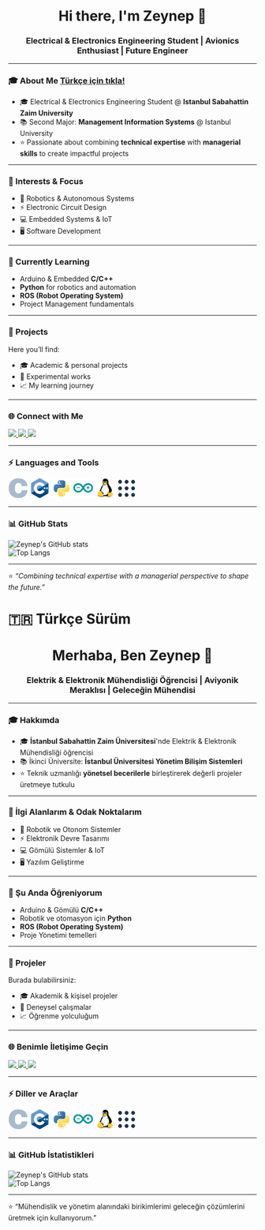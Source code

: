 <h1 align="center">Hi there, I'm Zeynep 👋</h1>
<h3 align="center">Electrical & Electronics Engineering Student | Avionics Enthusiast | Future Engineer</h3>

---

### 🎓 About Me  [Türkçe için tıkla!](#-türkçe-sürüm)
- 🎓 Electrical & Electronics Engineering Student @ **Istanbul Sabahattin Zaim University**  
- 📚 Second Major: **Management Information Systems** @ Istanbul University  
- ⭐ Passionate about combining **technical expertise** with **managerial skills** to create impactful projects  

---

### 🔧 Interests & Focus  
- 🤖 Robotics & Autonomous Systems  
- ⚡ Electronic Circuit Design  
- 💻 Embedded Systems & IoT  
- 🖥️ Software Development  

---

### 🌱 Currently Learning  
- Arduino & Embedded **C/C++**  
- **Python** for robotics and automation  
- **ROS (Robot Operating System)**  
- Project Management fundamentals  

---

### 📂 Projects  
Here you’ll find:  
- 🎓 Academic & personal projects  
- 🧪 Experimental works  
- 📈 My learning journey  

---

### 🌐 Connect with Me  
<p align="left">
<a href="https://github.com/zey606" target="_blank">
  <img src="https://img.shields.io/badge/GitHub-100000?style=for-the-badge&logo=github&logoColor=white"/>
</a>
<a href="https://www.linkedin.com/in/zeynep-%C3%B6zen-864459349/" target="_blank">
  <img src="https://img.shields.io/badge/LinkedIn-0077B5?style=for-the-badge&logo=linkedin&logoColor=white"/>
</a>
<a href="https://instagram.com/606ozen707" target="_blank">
  <img src="https://img.shields.io/badge/Instagram-E4405F?style=for-the-badge&logo=instagram&logoColor=white"/>
</a>
</p>

---

### ⚡ Languages and Tools  
<p align="left">
  <img src="https://raw.githubusercontent.com/devicons/devicon/master/icons/c/c-original.svg" alt="c" width="40" height="40"/> 
  <img src="https://raw.githubusercontent.com/devicons/devicon/master/icons/cplusplus/cplusplus-original.svg" alt="cpp" width="40" height="40"/> 
  <img src="https://raw.githubusercontent.com/devicons/devicon/master/icons/python/python-original.svg" alt="python" width="40" height="40"/> 
  <img src="https://raw.githubusercontent.com/devicons/devicon/master/icons/arduino/arduino-original.svg" alt="arduino" width="40" height="40"/> 
  <img src="https://raw.githubusercontent.com/devicons/devicon/master/icons/linux/linux-original.svg" alt="linux" width="40" height="40"/> 
  <img src="https://raw.githubusercontent.com/devicons/devicon/master/icons/ros/ros-original.svg" alt="ros" width="40" height="40"/>
</p>

---

### 📊 GitHub Stats  
![Zeynep's GitHub stats](https://github-readme-stats.vercel.app/api?username=zey606&show_icons=true&theme=radical)  
![Top Langs](https://github-readme-stats.vercel.app/api/top-langs/?username=zey606&layout=compact&theme=radical)  

---

⭐ *“Combining technical expertise with a managerial perspective to shape the future.”*  

# 🇹🇷 Türkçe Sürüm

<h1 align="center">Merhaba, Ben Zeynep 👋</h1>
<h3 align="center">Elektrik & Elektronik Mühendisliği Öğrencisi | Aviyonik Meraklısı | Geleceğin Mühendisi</h3>

---

### 🎓 Hakkımda  
- 🎓 **İstanbul Sabahattin Zaim Üniversitesi**'nde Elektrik & Elektronik Mühendisliği öğrencisi  
- 📚 İkinci Üniversite: **İstanbul Üniversitesi Yönetim Bilişim Sistemleri**  
- ⭐ Teknik uzmanlığı **yönetsel becerilerle** birleştirerek değerli projeler üretmeye tutkulu  

---

### 🔧 İlgi Alanlarım & Odak Noktalarım  
- 🤖 Robotik ve Otonom Sistemler  
- ⚡ Elektronik Devre Tasarımı  
- 💻 Gömülü Sistemler & IoT  
- 🖥️ Yazılım Geliştirme  

---

### 🌱 Şu Anda Öğreniyorum  
- Arduino & Gömülü **C/C++**  
- Robotik ve otomasyon için **Python**  
- **ROS (Robot Operating System)**  
- Proje Yönetimi temelleri  

---

### 📂 Projeler  
Burada bulabilirsiniz:  
- 🎓 Akademik & kişisel projeler  
- 🧪 Deneysel çalışmalar  
- 📈 Öğrenme yolculuğum  

---

### 🌐 Benimle İletişime Geçin  
<p align="left">
<a href="https://github.com/zey606" target="_blank">
  <img src="https://img.shields.io/badge/GitHub-100000?style=for-the-badge&logo=github&logoColor=white"/>
</a>
<a href="https://www.linkedin.com/in/zeynep-%C3%B6zen-864459349/" target="_blank">
  <img src="https://img.shields.io/badge/LinkedIn-0077B5?style=for-the-badge&logo=linkedin&logoColor=white"/>
</a>
<a href="https://instagram.com/606ozen707" target="_blank">
  <img src="https://img.shields.io/badge/Instagram-E4405F?style=for-the-badge&logo=instagram&logoColor=white"/>
</a>
</p>

---

### ⚡ Diller ve Araçlar  
<p align="left">
  <img src="https://raw.githubusercontent.com/devicons/devicon/master/icons/c/c-original.svg" alt="c" width="40" height="40"/> 
  <img src="https://raw.githubusercontent.com/devicons/devicon/master/icons/cplusplus/cplusplus-original.svg" alt="cpp" width="40" height="40"/> 
  <img src="https://raw.githubusercontent.com/devicons/devicon/master/icons/python/python-original.svg" alt="python" width="40" height="40"/> 
  <img src="https://raw.githubusercontent.com/devicons/devicon/master/icons/arduino/arduino-original.svg" alt="arduino" width="40" height="40"/> 
  <img src="https://raw.githubusercontent.com/devicons/devicon/master/icons/linux/linux-original.svg" alt="linux" width="40" height="40"/> 
  <img src="https://raw.githubusercontent.com/devicons/devicon/master/icons/ros/ros-original.svg" alt="ros" width="40" height="40"/>
</p>

---

### 📊 GitHub İstatistikleri  
![Zeynep's GitHub stats](https://github-readme-stats.vercel.app/api?username=zey606&show_icons=true&theme=radical)  
![Top Langs](https://github-readme-stats.vercel.app/api/top-langs/?username=zey606&layout=compact&theme=radical)  

---

⭐ “Mühendislik ve yönetim alanındaki birikimlerimi geleceğin çözümlerini üretmek için kullanıyorum.” 
